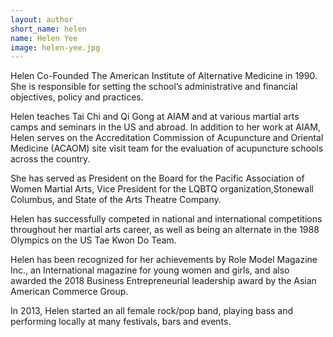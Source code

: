 ```yaml
---
layout: author
short_name: helen
name: Helen Yee
image: helen-yee.jpg
---
```

Helen Co-Founded The American Institute of Alternative Medicine in 1990. She is responsible for setting the school’s administrative and financial objectives, policy and practices.

Helen teaches Tai Chi and Qi Gong at AIAM and at various martial arts camps and seminars in the US and abroad. In addition to her work at AIAM, Helen serves on the Accreditation Commission of Acupuncture and Oriental Medicine (ACAOM) site visit team for the evaluation of acupuncture schools across the country.

She has served as President on the Board for the Pacific Association of Women Martial Arts, Vice President for the LQBTQ organization,Stonewall Columbus, and State of the Arts Theatre Company.

Helen has successfully competed in national and international competitions throughout her martial arts career, as well as being an alternate in the 1988 Olympics on the US Tae Kwon Do Team.

Helen has been recognized for her achievements by Role Model Magazine Inc., an International magazine for young women and girls, and also awarded the 2018 Business Entrepreneurial leadership award by the Asian American Commerce Group.

In 2013, Helen started an all female rock/pop band, playing bass and performing locally at many festivals, bars and events.
